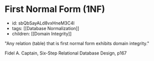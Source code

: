 # First Normal Form (1NF)
* id: sbQbSayALd8vxHneM3C4l
* tags: [[Database Normalization]]
* children: [[Domain Integrity]]

"Any relation (table) that is first normal form exhibits domain integrity."

Fidel A. Captain, Six-Step Relational Database Design, p167